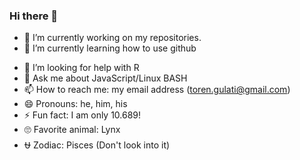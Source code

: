 ### Hi there 👋


<!--**pawstar-lag/pawstar-lag** is a ✨ _special_ ✨ repository because its `README.md` (this file) appears on your GitHub profile. -->

<!--Here are some ideas to get you started:-->

- 🔭 I’m currently working on my repositories.
- 🌱 I’m currently learning how to use github
<!--- 👯 I’m looking to collaborate on -->
- 🤔 I’m looking for help with R
- 💬 Ask me about JavaScript/Linux BASH
- 📫 How to reach me: my email address (toren.gulati@gmail.com)
- 😄 Pronouns: he, him, his
- ⚡ Fun fact: I am only 10.689!
- 🙄 Favorite animal: Lynx
- ⛎ Zodiac: Pisces (Don't look into it)
